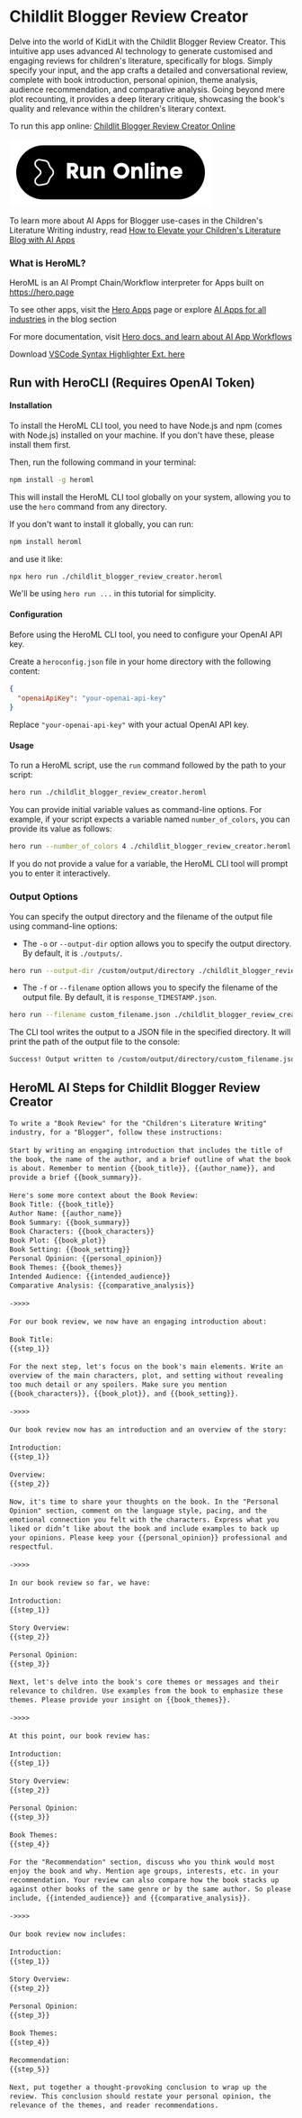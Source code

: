 # Childlit Blogger Review Creator

Delve into the world of KidLit with the Childlit Blogger Review Creator. This intuitive app uses advanced AI technology to generate customised and engaging reviews for children's literature, specifically for blogs. Simply specify your input, and the app crafts a detailed and conversational review, complete with book introduction, personal opinion, theme analysis, audience recommendation, and comparative analysis. Going beyond mere plot recounting, it provides a deep literary critique, showcasing the book's quality and relevance within the children's literary context.

To run this app online: [Childlit Blogger Review Creator Online](https://hero.page/app/childlit-blogger-review-creator-intelligent-kidlit-blog-reviewer/LFdFdq7MHaMtPi6vGg4h)

[![Run Childlit Blogger Review Creator Online](/assets/run.svg)](https://hero.page/app/childlit-blogger-review-creator-intelligent-kidlit-blog-reviewer/LFdFdq7MHaMtPi6vGg4h)

To learn more about AI Apps for Blogger use-cases in the Children's Literature Writing industry, read [How to Elevate your Children's Literature Blog with AI Apps](https://hero.page/blog/ai/children's-literature-writing/how-to-elevate-your-children's-literature-blog-with-ai-apps/170785)

### What is HeroML?
HeroML is an AI Prompt Chain/Workflow interpreter for Apps built on https://hero.page 

To see other apps, visit the [Hero Apps](https://hero.page/apps) page or explore [AI Apps for all industries](https://hero.page/blog) in the blog section

For more documentation, visit [Hero docs, and learn about AI App Workflows](https://hero.page/tutorials/introduction-to-heroml)

Download [VSCode Syntax Highlighter Ext. here](https://marketplace.visualstudio.com/items?itemName=hero-page.heroml)

## Run with HeroCLI (Requires OpenAI Token)

#### Installation

To install the HeroML CLI tool, you need to have Node.js and npm (comes with Node.js) installed on your machine. If you don't have these, please install them first. 

Then, run the following command in your terminal:

```bash
npm install -g heroml
```

This will install the HeroML CLI tool globally on your system, allowing you to use the `hero` command from any directory.

If you don't want to install it globally, you can run:

```bash
npm install heroml
```

and use it like:

```bash
npx hero run ./childlit_blogger_review_creator.heroml
```

We'll be using `hero run ...` in this tutorial for simplicity.

#### Configuration

Before using the HeroML CLI tool, you need to configure your OpenAI API key. 

Create a `heroconfig.json` file in your home directory with the following content:

```json
{
  "openaiApiKey": "your-openai-api-key"
}
```

Replace `"your-openai-api-key"` with your actual OpenAI API key.

#### Usage

To run a HeroML script, use the `run` command followed by the path to your script:

```bash
hero run ./childlit_blogger_review_creator.heroml
```

You can provide initial variable values as command-line options. For example, if your script expects a variable named `number_of_colors`, you can provide its value as follows:

```bash
hero run --number_of_colors 4 ./childlit_blogger_review_creator.heroml
```

If you do not provide a value for a variable, the HeroML CLI tool will prompt you to enter it interactively.

### Output Options

You can specify the output directory and the filename of the output file using command-line options:

- The `-o` or `--output-dir` option allows you to specify the output directory. By default, it is `./outputs/`.

```bash
hero run --output-dir /custom/output/directory ./childlit_blogger_review_creator.heroml
```

- The `-f` or `--filename` option allows you to specify the filename of the output file. By default, it is `response_TIMESTAMP.json`.

```bash
hero run --filename custom_filename.json ./childlit_blogger_review_creator.heroml
```

The CLI tool writes the output to a JSON file in the specified directory. It will print the path of the output file to the console:

```bash
Success! Output written to /custom/output/directory/custom_filename.json
```


## HeroML AI Steps for Childlit Blogger Review Creator
```
To write a "Book Review" for the "Children's Literature Writing" industry, for a "Blogger", follow these instructions:

Start by writing an engaging introduction that includes the title of the book, the name of the author, and a brief outline of what the book is about. Remember to mention {{book_title}}, {{author_name}}, and provide a brief {{book_summary}}.

Here's some more context about the Book Review:
Book Title: {{book_title}}
Author Name: {{author_name}}
Book Summary: {{book_summary}}
Book Characters: {{book_characters}}
Book Plot: {{book_plot}}
Book Setting: {{book_setting}}
Personal Opinion: {{personal_opinion}}
Book Themes: {{book_themes}}
Intended Audience: {{intended_audience}}
Comparative Analysis: {{comparative_analysis}}

->>>>

For our book review, we now have an engaging introduction about:

Book Title:
{{step_1}}

For the next step, let's focus on the book's main elements. Write an overview of the main characters, plot, and setting without revealing too much detail or any spoilers. Make sure you mention {{book_characters}}, {{book_plot}}, and {{book_setting}}.

->>>>

Our book review now has an introduction and an overview of the story:

Introduction:
{{step_1}}

Overview:
{{step_2}}

Now, it's time to share your thoughts on the book. In the "Personal Opinion" section, comment on the language style, pacing, and the emotional connection you felt with the characters. Express what you liked or didn’t like about the book and include examples to back up your opinions. Please keep your {{personal_opinion}} professional and respectful.

->>>>

In our book review so far, we have:

Introduction:
{{step_1}}

Story Overview:
{{step_2}}

Personal Opinion:
{{step_3}}

Next, let's delve into the book's core themes or messages and their relevance to children. Use examples from the book to emphasize these themes. Please provide your insight on {{book_themes}}.

->>>>

At this point, our book review has:

Introduction:
{{step_1}}

Story Overview:
{{step_2}}

Personal Opinion:
{{step_3}}

Book Themes:
{{step_4}}

For the "Recommendation" section, discuss who you think would most enjoy the book and why. Mention age groups, interests, etc. in your recommendation. Your review can also compare how the book stacks up against other books of the same genre or by the same author. So please include, {{intended_audience}} and {{comparative_analysis}}.

->>>>

Our book review now includes:

Introduction:
{{step_1}}

Story Overview:
{{step_2}}

Personal Opinion:
{{step_3}}

Book Themes:
{{step_4}}

Recommendation:
{{step_5}}

Next, put together a thought-provoking conclusion to wrap up the review. This conclusion should restate your personal opinion, the relevance of the themes, and reader recommendations.


```


